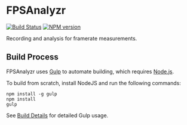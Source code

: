 # FPSAnalyzr
[![Build Status](https://travis-ci.org/FullScreenShenanigans/FPSAnalyzr.svg?branch=master)](https://travis-ci.org/FullScreenShenanigans/FPSAnalyzr)
[![NPM version](https://badge.fury.io/js/fpsanalyzr.svg)](http://badge.fury.io/js/fpsanalyzr)

Recording and analysis for framerate measurements.


## Build Process

FPSAnalyzr uses [Gulp](http://gulpjs.com/) to automate building, which requires [Node.js](http://node.js.org).

To build from scratch, install NodeJS and run the following commands:

```
npm install -g gulp
npm install
gulp
```

See [Build Details](https://github.com/FullScreenShenanigans/Documentation/blob/master/Build%20Details.md) for detailed Gulp usage.
